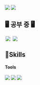 <img src="https://img.shields.io/badge/ted05050505@gmail.com-EA4335?style=flat-square&logo=Gmail&logoColor=white"/>
<img src="https://img.shields.io/badge/https://jungjunhyeok.tistory.com/-181717?style=flat-square&logo=Github&logoColor=white"/> 

## 🖥️ 공부 중 🖥️
<img src = "https://img.shields.io/badge/-C++-black?style=flat&logo=c%2B%2B" style="height : auto; margin-left : 2px; margin-right : 2px;"/> <img src="https://img.shields.io/badge/unreal%20engine%20-%23313131.svg?&style=flat&logo=unreal%20engine&logoColor=white" style="height : auto; margin-left : 2px; margin-right : 2px;"/>


## 💪Skills
#### Tools

<img src="https://img.shields.io/badge/Ableton Live-000000?style=flat-square&logo=AbletonLive&logoColor=white"/> <img src="https://img.shields.io/badge/Unreal Engine-0E1128?style=flat-square&logo=UnrealEngine&logoColor=white"/> <img src="https://img.shields.io/badge/Adobe After Effects-9999FF?style=flat-square&logo=AdobeAfterEffects&logoColor=white"/>
